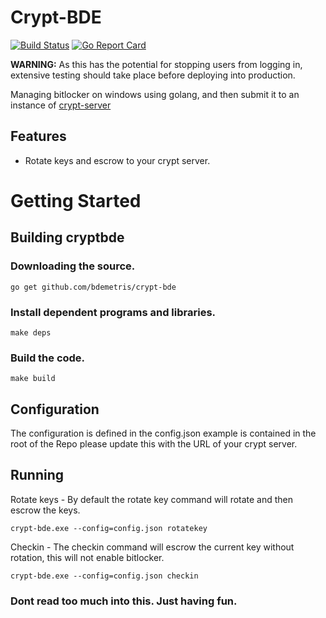 # Crypt-BDE
[![Build Status](https://travis-ci.org/GavinElder/crypt-bde.svg?branch=master)](https://travis-ci.org/GavinElder/crypt-bde)
[![Go Report Card](https://goreportcard.com/badge/github.com/bdemetris/crypt-bde)](https://goreportcard.com/report/github.com/bdemetris/crypt-bde)

**WARNING:** As this has the potential for stopping users from logging in, extensive testing should take place before deploying into production.

Managing bitlocker on windows using golang, and then submit it to an instance of  [crypt-server](https://github.com/grahamgilbert/crypt-server)

## Features

* Rotate keys and escrow to your crypt server.

# Getting Started

## Building cryptbde

### Downloading the source.

```golang
go get github.com/bdemetris/crypt-bde
```

### Install dependent programs and libraries.

```shell
make deps
```

### Build the code.

```shell
make build
```

## Configuration

The configuration is defined in the config.json example is contained in the root of the Repo please update this with the URL of your crypt server.

## Running

Rotate keys - By default the rotate key command will rotate and then escrow the keys.

```shell
crypt-bde.exe --config=config.json rotatekey
```

Checkin - The checkin command will  escrow the current key without rotation, this will not enable bitlocker.

```shell
crypt-bde.exe --config=config.json checkin
```

### Dont read too much into this.  Just having fun.
